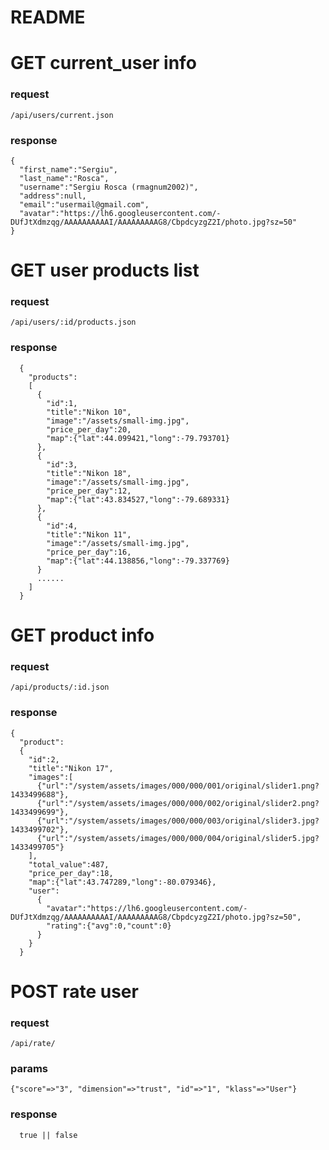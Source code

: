 # README #

# GET current_user info

### request

`/api/users/current.json`

### response

```
{
  "first_name":"Sergiu",
  "last_name":"Rosca",
  "username":"Sergiu Rosca (rmagnum2002)",
  "address":null,
  "email":"usermail@gmail.com",
  "avatar":"https://lh6.googleusercontent.com/-DUfJtXdmzqg/AAAAAAAAAAI/AAAAAAAAAG8/CbpdcyzgZ2I/photo.jpg?sz=50"
}
```

# GET user products list

### request

`/api/users/:id/products.json`

### response

```
  {
    "products":
    [
      {
        "id":1,
        "title":"Nikon 10",
        "image":"/assets/small-img.jpg",
        "price_per_day":20,
        "map":{"lat":44.099421,"long":-79.793701}
      },
      {
        "id":3,
        "title":"Nikon 18",
        "image":"/assets/small-img.jpg",
        "price_per_day":12,
        "map":{"lat":43.834527,"long":-79.689331}
      },
      {
        "id":4,
        "title":"Nikon 11",
        "image":"/assets/small-img.jpg",
        "price_per_day":16,
        "map":{"lat":44.138856,"long":-79.337769}
      }
      ......
    ]
  }
```


# GET product info

### request

`/api/products/:id.json`

### response

```
{
  "product":
  {
    "id":2,
    "title":"Nikon 17",
    "images":[
      {"url":"/system/assets/images/000/000/001/original/slider1.png?1433499688"},
      {"url":"/system/assets/images/000/000/002/original/slider2.png?1433499699"},
      {"url":"/system/assets/images/000/000/003/original/slider3.jpg?1433499702"},
      {"url":"/system/assets/images/000/000/004/original/slider5.jpg?1433499705"}
    ],
    "total_value":487,
    "price_per_day":18,
    "map":{"lat":43.747289,"long":-80.079346},
    "user":
      {
        "avatar":"https://lh6.googleusercontent.com/-DUfJtXdmzqg/AAAAAAAAAAI/AAAAAAAAAG8/CbpdcyzgZ2I/photo.jpg?sz=50",
        "rating":{"avg":0,"count":0}
      }
    }
  }
```
# POST rate user

### request

`/api/rate/`

### params
`{"score"=>"3", "dimension"=>"trust", "id"=>"1", "klass"=>"User"}`

### response

```
  true || false
```
